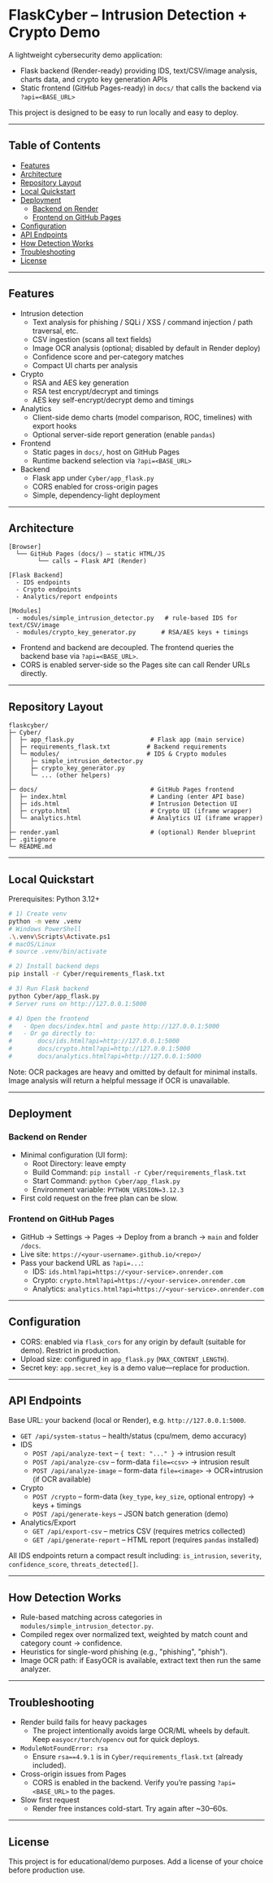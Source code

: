 # FlaskCyber – Intrusion Detection + Crypto Demo

A lightweight cybersecurity demo application:
- Flask backend (Render-ready) providing IDS, text/CSV/image analysis, charts data, and crypto key generation APIs
- Static frontend (GitHub Pages-ready) in `docs/` that calls the backend via `?api=<BASE_URL>`

This project is designed to be easy to run locally and easy to deploy.

---

## Table of Contents
- [Features](#features)
- [Architecture](#architecture)
- [Repository Layout](#repository-layout)
- [Local Quickstart](#local-quickstart)
- [Deployment](#deployment)
  - [Backend on Render](#backend-on-render)
  - [Frontend on GitHub Pages](#frontend-on-github-pages)
- [Configuration](#configuration)
- [API Endpoints](#api-endpoints)
- [How Detection Works](#how-detection-works)
- [Troubleshooting](#troubleshooting)
- [License](#license)

---

## Features
- Intrusion detection
  - Text analysis for phishing / SQLi / XSS / command injection / path traversal, etc.
  - CSV ingestion (scans all text fields)
  - Image OCR analysis (optional; disabled by default in Render deploy)
  - Confidence score and per-category matches
  - Compact UI charts per analysis
- Crypto
  - RSA and AES key generation
  - RSA test encrypt/decrypt and timings
  - AES key self-encrypt/decrypt demo and timings
- Analytics
  - Client-side demo charts (model comparison, ROC, timelines) with export hooks
  - Optional server-side report generation (enable `pandas`)
- Frontend
  - Static pages in `docs/`, host on GitHub Pages
  - Runtime backend selection via `?api=<BASE_URL>`
- Backend
  - Flask app under `Cyber/app_flask.py`
  - CORS enabled for cross-origin pages
  - Simple, dependency-light deployment

---

## Architecture

```
[Browser]
  └── GitHub Pages (docs/) – static HTML/JS
        └── calls → Flask API (Render)

[Flask Backend]
  - IDS endpoints
  - Crypto endpoints
  - Analytics/report endpoints

[Modules]
  - modules/simple_intrusion_detector.py   # rule-based IDS for text/CSV/image
  - modules/crypto_key_generator.py       # RSA/AES keys + timings
```

- Frontend and backend are decoupled. The frontend queries the backend base via `?api=<BASE_URL>`.
- CORS is enabled server-side so the Pages site can call Render URLs directly.

---

## Repository Layout

```
flaskcyber/
├─ Cyber/
│  ├─ app_flask.py                     # Flask app (main service)
│  ├─ requirements_flask.txt          # Backend requirements
│  └─ modules/                        # IDS & Crypto modules
│     ├─ simple_intrusion_detector.py
│     ├─ crypto_key_generator.py
│     └─ ... (other helpers)
│
├─ docs/                               # GitHub Pages frontend
│  ├─ index.html                       # Landing (enter API base)
│  ├─ ids.html                         # Intrusion Detection UI
│  ├─ crypto.html                      # Crypto UI (iframe wrapper)
│  └─ analytics.html                   # Analytics UI (iframe wrapper)
│
├─ render.yaml                         # (optional) Render blueprint
├─ .gitignore
└─ README.md
```

---

## Local Quickstart

Prerequisites: Python 3.12+

```bash
# 1) Create venv
python -m venv .venv
# Windows PowerShell
.\.venv\Scripts\Activate.ps1
# macOS/Linux
# source .venv/bin/activate

# 2) Install backend deps
pip install -r Cyber/requirements_flask.txt

# 3) Run Flask backend
python Cyber/app_flask.py
# Server runs on http://127.0.0.1:5000

# 4) Open the frontend
#   - Open docs/index.html and paste http://127.0.0.1:5000
#   - Or go directly to:
#       docs/ids.html?api=http://127.0.0.1:5000
#       docs/crypto.html?api=http://127.0.0.1:5000
#       docs/analytics.html?api=http://127.0.0.1:5000
```

Note: OCR packages are heavy and omitted by default for minimal installs. Image analysis will return a helpful message if OCR is unavailable.

---

## Deployment

### Backend on Render
- Minimal configuration (UI form):
  - Root Directory: leave empty
  - Build Command: `pip install -r Cyber/requirements_flask.txt`
  - Start Command: `python Cyber/app_flask.py`
  - Environment variable: `PYTHON_VERSION=3.12.3`
- First cold request on the free plan can be slow.

### Frontend on GitHub Pages
- GitHub → Settings → Pages → Deploy from a branch → `main` and folder `/docs`.
- Live site: `https://<your-username>.github.io/<repo>/`
- Pass your backend URL as `?api=...`:
  - IDS: `ids.html?api=https://<your-service>.onrender.com`
  - Crypto: `crypto.html?api=https://<your-service>.onrender.com`
  - Analytics: `analytics.html?api=https://<your-service>.onrender.com`

---

## Configuration
- CORS: enabled via `flask_cors` for any origin by default (suitable for demo). Restrict in production.
- Upload size: configured in `app_flask.py` (`MAX_CONTENT_LENGTH`).
- Secret key: `app.secret_key` is a demo value—replace for production.

---

## API Endpoints

Base URL: your backend (local or Render), e.g. `http://127.0.0.1:5000`.

- `GET /api/system-status` – health/status (cpu/mem, demo accuracy)
- IDS
  - `POST /api/analyze-text` – `{ text: "..." }` → intrusion result
  - `POST /api/analyze-csv` – form-data `file=<csv>` → intrusion result
  - `POST /api/analyze-image` – form-data `file=<image>` → OCR+intrusion (if OCR available)
- Crypto
  - `POST /crypto` – form-data (`key_type`, `key_size`, optional entropy) → keys + timings
  - `POST /api/generate-keys` – JSON batch generation (demo)
- Analytics/Export
  - `GET /api/export-csv` – metrics CSV (requires metrics collected)
  - `GET /api/generate-report` – HTML report (requires `pandas` installed)

All IDS endpoints return a compact result including: `is_intrusion`, `severity`, `confidence_score`, `threats_detected[]`.

---

## How Detection Works
- Rule-based matching across categories in `modules/simple_intrusion_detector.py`.
- Compiled regex over normalized text, weighted by match count and category count → confidence.
- Heuristics for single-word phishing (e.g., "phishing", "phish").
- Image OCR path: if EasyOCR is available, extract text then run the same analyzer.

---

## Troubleshooting
- Render build fails for heavy packages
  - The project intentionally avoids large OCR/ML wheels by default. Keep `easyocr/torch/opencv` out for quick deploys.
- `ModuleNotFoundError: rsa`
  - Ensure `rsa==4.9.1` is in `Cyber/requirements_flask.txt` (already included).
- Cross-origin issues from Pages
  - CORS is enabled in the backend. Verify you’re passing `?api=<BASE_URL>` to the pages.
- Slow first request
  - Render free instances cold-start. Try again after ~30–60s.

---

## License
This project is for educational/demo purposes. Add a license of your choice before production use.
